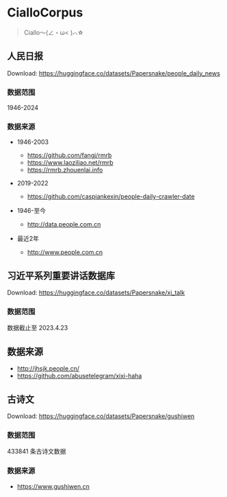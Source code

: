 # CialloCorpus

> Ciallo～(∠・ω< )⌒☆

## 人民日报

Download: https://huggingface.co/datasets/Papersnake/people_daily_news

### 数据范围

1946-2024

### 数据来源

- 1946-2003
  - https://github.com/fangj/rmrb
  - https://www.laoziliao.net/rmrb
  - https://rmrb.zhouenlai.info
- 2019-2022
  - https://github.com/caspiankexin/people-daily-crawler-date

- 1946-至今
  - http://data.people.com.cn
- 最近2年
  - http://www.people.com.cn

## 习近平系列重要讲话数据库

Download: https://huggingface.co/datasets/Papersnake/xi_talk

### 数据范围

数据截止至 2023.4.23

## 数据来源

- http://jhsjk.people.cn/
- https://github.com/abusetelegram/xixi-haha

## 古诗文

Download: https://huggingface.co/datasets/Papersnake/gushiwen

### 数据范围

433841 条古诗文数据

### 数据来源

- https://www.gushiwen.cn
